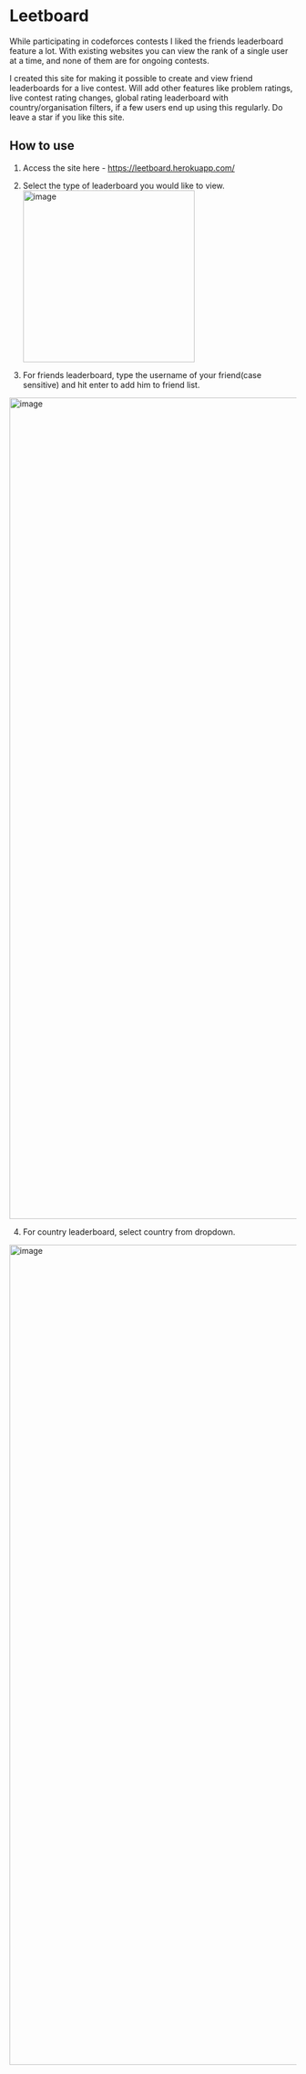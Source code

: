 # Leetboard

While participating in codeforces contests I liked the friends leaderboard feature a lot. With existing websites you can view the rank of a single user at a time, and none of them are for ongoing contests.

I created this site for making it possible to create and view friend leaderboards for a live contest. Will add other features like problem ratings, live contest rating changes, global rating leaderboard with country/organisation filters, if a few users end up using this regularly. Do leave a star if you like this site.

## How to use

1. Access the site here - https://leetboard.herokuapp.com/

2. Select the type of leaderboard you would like to view.  
    <img width="301" alt="image" src="https://user-images.githubusercontent.com/26141133/169653755-058326c3-746d-424e-8ea3-3c9c199e6bce.png">

3. For friends leaderboard, type the username of your friend(case sensitive) and hit enter to add him to friend list.  

<img width="1439" alt="image" src="https://user-images.githubusercontent.com/26141133/169654588-20e33a05-3c7d-4ff1-9286-85c43fa17f77.png">

4. For country leaderboard, select country from dropdown.

<img width="1437" alt="image" src="https://user-images.githubusercontent.com/26141133/169654748-0f4e8a54-1274-4a4b-b0ef-435d71c184cd.png">


 
